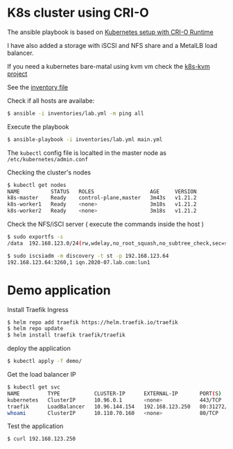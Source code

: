 # K8s cluster using CRI-O

The ansible playbook is based on [Kubernetes setup with CRI-O Runtime](https://github.com/msfidelis/kubernetes-with-cri-o)

I have also added a storage with iSCSI and NFS share and a MetalLB load balancer.

If you need a kubernetes bare-matal using kvm vm check the [k8s-kvm project](https://github.com/ssorato/ansible-kvm)

See the [inventory file](inventories/lab.yml)

Check if all hosts are availabe:

```bash
$ ansible -i inventories/lab.yml -m ping all
```

Execute the playbook

```bash
$ ansible-playbook -i inventories/lab.yml main.yml
```

The `kubectl` config file is localted in the master node as `/etc/kubernetes/admin.conf`

Checking the cluster's nodes

```bash
$ kubectl get nodes
NAME          STATUS   ROLES                  AGE     VERSION
k8s-master    Ready    control-plane,master   3m43s   v1.21.2
k8s-worker1   Ready    <none>                 3m18s   v1.21.2
k8s-worker2   Ready    <none>                 3m18s   v1.21.2
```

Check the NFS/iSCI server ( execute the commands inside the host )

```bash
$ sudo exportfs -s
/data  192.168.123.0/24(rw,wdelay,no_root_squash,no_subtree_check,sec=sys,rw,secure,no_root_squash,no_all_squash)

$ sudo iscsiadm -m discovery -t st -p 192.168.123.64
192.168.123.64:3260,1 iqn.2020-07.lab.com:lun1
```

# Demo application

Install Traefik Ingress

```bash
$ helm repo add traefik https://helm.traefik.io/traefik
$ helm repo update
$ helm install traefik traefik/traefik
```

deploy the application

```bash
$ kubectl apply -f demo/
```

Get the load balancer IP

```bash
$ kubectl get svc
NAME         TYPE           CLUSTER-IP      EXTERNAL-IP       PORT(S)                      AGE
kubernetes   ClusterIP      10.96.0.1       <none>            443/TCP                      82m
traefik      LoadBalancer   10.96.144.154   192.168.123.250   80:31272/TCP,443:30990/TCP   4m1s
whoami       ClusterIP      10.110.70.160   <none>            80/TCP                       5m19s
```

Test the application

```bash
$ curl 192.168.123.250
```

